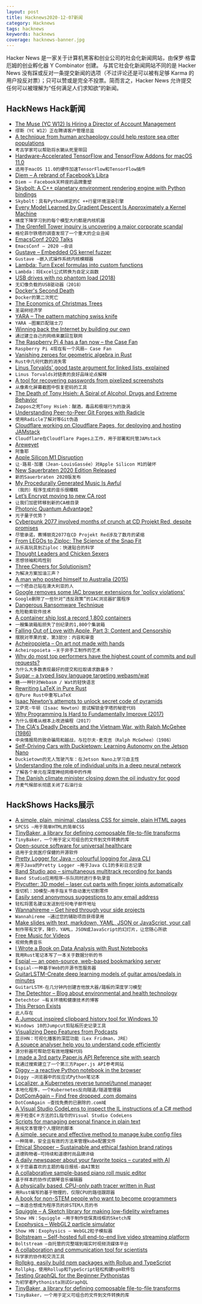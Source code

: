 ```yaml
---
layout: post
title: Hacknews2020-12-07新闻
category: Hacknews
tags: hacknews
keywords: hacknews
coverage: hacknews-banner.jpg
---
```


Hacker News 是一家关于计算机黑客和创业公司的社会化新闻网站，由保罗·格雷厄姆的创业孵化器 Y Combinator 创建。
与其它社会化新闻网站不同的是 Hacker News 没有踩或反对一条提交新闻的选项（不过评论还是可以被有足够 Karma 的用户投反对票）；只可以赞或是完全不投票。简而言之，Hacker News 允许提交任何可以被理解为“任何满足人们求知欲”的新闻。

## HackNews Hack新闻


- [The Muse (YC W12) Is Hiring a Director of Account Management](https://www.themuse.com/jobs/themuse/director-account-management)
- `缪斯（YC W12）正在聘请客户管理总监`
- [A technique from human archaeology could help restore sea otter populations](https://www.nytimes.com/2020/12/03/science/otters-oregon-alaska.html)
- `考古学家可以帮助将水獭从死里带回`
- [Hardware-Accelerated TensorFlow and TensorFlow Addons for macOS 11.0](https://github.com/apple/tensorflow_macos)
- `适用于macOS 11.0的硬件加速TensorFlow和TensorFlow插件`
- [Diem – A rebrand of Facebook’s Libra](https://www.diem.com)
- `Diem – Facebook天秤座的品牌重塑`
- [Skybolt: A C++ planetary environment rendering engine with Python bindings](https://github.com/Piraxus/Skybolt)
- `Skybolt：具有Python绑定的C ++行星环境渲染引擎`
- [Every Model Learned by Gradient Descent Is Approximately a Kernel Machine](https://arxiv.org/abs/2012.00152)
- `梯度下降学习到的每个模型大约都是内核机器`
- [The Grenfell Tower inquiry is uncovering a major corporate scandal](https://www.spectator.co.uk/article/the-grenfell-tower-inquiry-is-uncovering-a-major-corporate-scandal/)
- `格伦菲尔铁塔的调查发现了一个重大的企业丑闻`
- [EmacsConf 2020 Talks](https://emacsconf.org/2020/talks/)
- `EmacsConf – 2020 –会谈`
- [Gustave – Embedded OS kernel fuzzer](https://github.com/airbus-seclab/gustave)
- `Gustave –嵌入式操作系统内核模糊器`
- [Lambda: Turn Excel formulas into custom functions](https://techcommunity.microsoft.com/t5/excel-blog/announcing-lambda-turn-excel-formulas-into-custom-functions/ba-p/1925546)
- `Lambda：将Excel公式转换为自定义函数`
- [USB drives with no phantom load (2018)](https://joeyh.name/blog/entry/usb_drives_with_no_phantom_load/)
- `无幻像负载的USB驱动器（2018）`
- [Docker's Second Death](https://www.tariqislam.com/posts/kubernetes-docker-dep/)
- `Docker的第二次死亡`
- [The Economics of Christmas Trees](https://thehustle.co/the-economics-of-christmas-trees/)
- `圣诞树经济学`
- [YARA – The pattern matching swiss knife](https://github.com/VirusTotal/yara)
- `YARA –图案匹配瑞士刀`
- [Winning back the Internet by building our own](https://roarmag.org/essays/win-back-the-internet/)
- `通过建立自己的网络来赢回互联网`
- [The Raspberry Pi 4 has a fan now – the Case Fan](https://www.jeffgeerling.com/blog/2020/raspberry-pi-4-has-fan-now-case-fan)
- `Raspberry Pi 4现在有一个风扇– Case Fan`
- [Vanishing zeroes for geometric algebra in Rust](https://fanf.dreamwidth.org/134024.html)
- `Rust中几何代数的消失零`
- [Linus Torvalds' good taste argument for linked lists, explained](https://github.com/mkirchner/linked-list-good-taste)
- `Linus Torvalds对链表的良好品味论点解释`
- [A tool for recovering passwords from pixelized screenshots](https://github.com/beurtschipper/Depix)
- `从像素化屏幕截图中恢复密码的工具`
- [The Death of Tony Hsieh: A Spiral of Alcohol, Drugs and Extreme Behavior](https://www.wsj.com/articles/the-death-of-zappos-tony-hsieh-a-spiral-of-alcohol-drugs-and-extreme-behavior-11607264719#refreshed)
- `Zappos之死Tony Hsieh：酗酒，毒品和极端行为的漩涡`
- [Understanding Peer-to-Peer Git Forges with Radicle](http://blog.vmsplice.net/2020/12/understanding-peer-to-peer-git-forges.html)
- `使用Radicle了解对等Git伪造`
- [Cloudflare working on Cloudflare Pages, for deploying and hosting JAMstack](https://twitter.com/wongmjane/status/1335198021131194370)
- `Cloudflare在Cloudflare Pages上工作，用于部署和托管JAMstack`
- [Areweyet](https://wiki.mozilla.org/Areweyet)
- `阿鲁耶`
- [Apple Silicon M1 Disruption](https://mondaynote.com/apple-silicon-m1-disruption-af11f639103a)
- `让·路易·加塞（Jean-LouisGassée）对Apple Silicon M1的破坏`
- [New Sauerbraten 2020 Edition Released](http://www.sauerworld.org/new-sauerbraten-2020-edition-released/)
- `新的Sauerbraten 2020版发布`
- [My Procedurally Generated Music Is Awful](https://devlog.groovelet.com/p/procedurally-generated-music-is-awful)
- `（我的）程序生成的音乐很糟糕`
- [Let’s Encrypt moving to new CA root](https://www.infoq.com/news/2020/12/five-years-lets-encrypt/)
- `让我们加密转移到新的CA根目录`
- [Photonic Quantum Advantage?](https://gilkalai.wordpress.com/2020/12/06/photonic-huge-quantum-advantage/)
- `光子量子优势？`
- [Cyberpunk 2077 involved months of crunch at CD Projekt Red, despite promises](https://www.polygon.com/2020/12/4/21575914/cyberpunk-2077-release-crunch-labor-delays-cd-projekt-red)
- `尽管承诺，赛博朋克2077在CD Projekt Red涉及了数月的紧缩`
- [From LEGOs to Ziploc: The Science of the Snap Fit](https://insidescience.org/news/legos-ziploc-science-snap-fit)
- `从乐高玩具到Ziploc：快速贴合的科学`
- [Thought Leaders and Chicken Sexers](https://ideolalia.com/essays/thought-leaders-and-chicken-sexers.html)
- `思想领袖和鸡性别`
- [Three Cheers for Solutionism?](https://aelkus.github.io/theory/2020/12/03/solu.html)
- `为解决方案加油三声？`
- [A man who posted himself to Australia (2015)](https://www.bbc.com/news/magazine-31700049)
- `一个把自己贴在澳大利亚的人`
- [Google removes some IAC browser extensions for 'policy violations'](https://www.reuters.com/article/us-google-iac-interactive/google-removes-some-iac-browser-extensions-for-policy-violations-idUSKBN28G0TR)
- `Google删除了一些针对“违反政策”的IAC浏览器扩展程序`
- [Dangerous Ransomware Technique](https://ieeexplore.ieee.org/abstract/document/9186656)
- `危险勒索软件技术`
- [A container ship lost a record 1,800 containers](https://www.one-apus-container-incident.com/)
- `一艘集装箱船损失了创纪录的1,800个集装箱`
- [Falling Out of Love with Apple, Part 3: Content and Censorship](https://hardware.substack.com/p/falling-out-of-love-with-apple-part3)
- `摆脱对苹果的爱，第3部分：内容和审查`
- [Acheiropoieta – On art not made with hands](https://newcriterion.com/issues/2020/12/acheiropoieta)
- `Acheiropoieta –关于非手工制作的艺术`
- [Why do most top performers have the highest count of commits and pull requests?](https://swecareer.substack.com/p/why-do-most-top-performers-have-the)
- `为什么大多数表现最好的提交和拉取请求数最多？`
- [Sugar – a typed lispy language targeting webasm/wat](https://ph1lter.bitbucket.io/blog/2020-12-06-sugar-compiler.html)
- `糖–一种针对Webasm / Wat的轻快语言`
- [Rewriting LaTeX in Pure Rust](https://github.com/crlf0710/tectonic)
- `在Pure Rust中重写LaTeX`
- [Isaac Newton’s attempts to unlock secret code of pyramids](https://www.theguardian.com/science/2020/dec/06/revealed-isaac-newtons-attempts-to-unlock-secret-code-of-pyramids)
- `艾萨克·牛顿（Isaac Newton）尝试解锁金字塔的秘密代码`
- [Why Programming Is Hard to Fundamentally Improve (2017)](https://aidancunniffe.com/why-programming-is-hard-to-fundamentally-improve-4101612d4ad9)
- `为什么很难从根本上改进编程（2017）`
- [The CIA's Deadly Deceits and the Vietnam War, with Ralph McGehee (1986)](https://ourhiddenhistory.org/entry/the-cia-s-deadly-deceits-and-the-vietnam-war-w-ex-cia-officer-ralph-mcgehee)
- `中央情报局的致命骗局和越战，与拉尔夫·麦克吉（Ralph McGehee）（1986）`
- [Self-Driving Cars with Duckietown: Learning Autonomy on the Jetson Nano](https://www.duckietown.org/mooc)
- `Duckietown的无人驾驶汽车：在Jetson Nano上学习自主性`
- [Understanding the role of individual units in a deep neural network](https://www.pnas.org/content/117/48/30071)
- `了解各个单元在深度神经网络中的作用`
- [The Danish climate minister closing down the oil industry for good](https://www.theguardian.com/world/2020/dec/05/the-danish-climate-minister-closing-down-the-oil-industry-for-good)
- `丹麦气候部长彻底关闭了石油行业`


## HackShows Hacks展示

- [ A simple, plain, minimal, classless CSS for simple, plain HTML pages](https://github.com/susam/spcss)
- `SPCSS –用于简单HTML的简单CSS`
- [ TinyBaker, a library for defining composable file-to-file transforms](https://github.com/evinism/tinybaker)
- `TinyBaker，一个用于定义可组合的文件到文件转换的库`
- [ Open-source software for universal healthcare](https://meso.health/)
- `适用于全民医疗保健的开源软件`
- [ Pretty Logger for Java – colourful logging for Java CLI](https://github.com/ludovicianul/pl4j)
- `用于Java的Pretty Logger –用于Java CLI的多彩日志记录`
- [ Band Studio app – simultaneous multitrack recording for bands](https://bandstudio.app)
- `Band Studio应用程序–乐队同时进行多轨录音`
- [ Plycutter: 3D model – laser cut parts with finger joints automatically](https://github.com/tjltjl/plycutter)
- `旋切机：3D模型–用手指关节自动激光切割零件`
- [ Easily send anonymous suggestions to any email address](https://feedfeedback.com/write_anon)
- `轻松将匿名建议发送到任何电子邮件地址`
- [ Wannahireme – Get hired through your side projects](https://wannahireme.com)
- `Wannahireme –通过您的辅助项目获得录用`
- [ Make slides with text, markdown, YAML, JSON or JavaScript, your call](https://play.presenta.cc/v2)
- `制作带有文字，降价，YAML，JSON或JavaScript的幻灯片，让您随心所欲`
- [ Free Music for Videos](https://www.joystock.org/)
- `视频免费音乐`
- [ I Wrote a Book on Data Analysis with Rust Notebooks](https://datacrayon.com/shop/product/data-analysis-with-rust-notebooks/)
- `我用Rust笔记本写了一本关于数据分析的书`
- [ Espial — an open-source, web-based bookmarking server](https://github.com/jonschoning/espial)
- `Espial-一种基于Web的开源书签服务器`
- [ GuitarLSTM-Create deep learning models of guitar amps/pedals in minutes](https://github.com/GuitarML/GuitarLSTM)
- `GuitarLSTM-在几分钟内创建吉他放大器/踏板的深度学习模型`
- [ The Detechtor – Blog about environmental and health technology](https://www.thedetechtor.com)
- `Detechtor –有关环境和健康技术的博客`
- [ This Person Exists](https://thispersonexists.net/)
- `此人存在`
- [ A Jumpcut inspired clipboard history tool for Windows 10](https://github.com/qorrect/Yachty)
- `Windows 10的Jumpcut剪贴板历史记录工具`
- [ Visualizing Deep Features from Podcasts](http://lexfridman.faith/)
- `显示HN：可视化播客的深层功能（Lex Fridman，JRE）`
- [ A souece analyser help you to understand code efficiently](https://cymbols.io/)
- `源分析器可帮助您有效地理解代码`
- [ I made a 3rd party Paper.js API Reference site with search](http://paper-api.wentin.co/)
- `我通过搜索建立了一个第三方Paper.js API参考网站`
- [ Diggy – a reactive Python notebook in the browser](https://diggyhq.com/)
- `Diggy –浏览器中的反应式Python笔记本`
- [ Localizer, a Kubernetes reverse tunnel/tunnel manager](https://blog.jaredallard.me/localizer-an-adventure-in-creating-a-reverse-tunnel-and-tunnel-manager-for-kubernetes/)
- `本地化程序，一个Kubernetes反向隧道/隧道管理器`
- [ DotComAgain – Find free dropped .com domains](https://dotcomagain.com/)
- `DotComAgain –查找免费的已删除的.com域`
- [ A Visual Studio CodeLens to inspect the IL instructions of a C# method](https://github.com/bert2/microscope)
- `用于检查C＃方法的IL指令的Visual Studio CodeLens`
- [ Scripts for managing personal finance in plain text](https://github.com/benjaminogles/ledger.bash)
- `用纯文本管理个人理财的脚本`
- [ A simple, secure and effective method to manage kube config files](https://github.com/GeertJohan/kube-multi-config)
- `一种简单，安全且有效的方法来管理kube配置文件`
- [ Ethical Shopper – Sustainable and ethical fashion brand ratings](https://chrome.google.com/webstore/detail/ethical-shopper/abghnoboebhghdhjhmfmdglnoankijph)
- `道德购物者–可持续和道德时尚品牌评级`
- [ A daily newspaper about your favorite topics – curated with AI](https://getontopic.com/daily/)
- `关于您最喜欢的主题的每日报纸-由AI策划`
- [ A collaborative sample-based piano roll music editor](https://yuxshao.github.io/ptcollab/)
- `基于样本的协作式钢琴音乐编辑器`
- [ A physically based, CPU-only path tracer written in Rust](https://github.com/ekzhang/rpt/)
- `用Rust编写的基于物理的，仅限CPU的路径跟踪器`
- [ A book for non-STEM people who want to become programmers](https://gumroad.com/l/fhIFH)
- `一本适合想成为程序员的非STEM人员的书`
- [ Squiggle – A Sketch library for making low-fidelity wireframes](https://ui8.net/squiggle/products/squiggle)
- `Show HN：Squiggle –用于制作低保真线框的Sketch库`
- [ Exophysics – WebGL2 particle simulator](https://exophysics.net/)
- `Show HN：Exophysics – WebGL2粒子模拟器`
- [ Boltstream – Self-hosted full end-to-end live video streaming platform](https://github.com/benwilber/boltstream)
- `Boltstream –自托管的完整端到端实时视频流媒体平台`
- [ A collaboration and communication tool for scientists](http://www.presearch.co)
- `科学家的协作和交流工具`
- [ Rollpkg, easily build npm packages with Rollup and TypeScript](https://github.com/rafgraph/rollpkg)
- `Rollpkg，使用Rollup和TypeScript轻松构建npm软件包`
- [ Testing GraphQL for the Beginner Pythonistas](https://fithis2001.medium.com/testing-graphql-for-the-beginner-pythonistas-79cdda9b722c)
- `为初学者Pythonista测试GraphQL`
- [ TinyBaker, a library for defining composable file-to-file transforms](https://github.com/evinism/TinyBaker)
- `TinyBaker，一个用于定义可组合的文件到文件转换的库`

